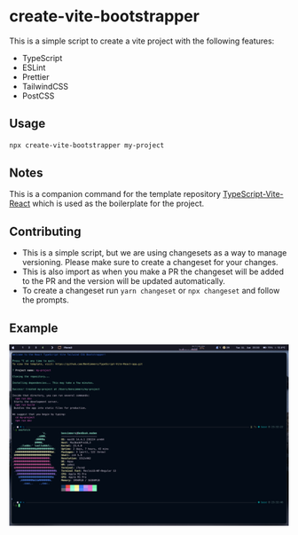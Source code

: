 # create-vite-bootstrapper

This is a simple script to create a vite project with the following features:
- TypeScript
- ESLint
- Prettier
- TailwindCSS
- PostCSS

## Usage

```bash
npx create-vite-bootstrapper my-project
```

## Notes
This is a companion command for the template repository [TypeScript-Vite-React](https://github.com/BenSimmers/TypeScript-Vite-React-app.git) which is used as the boilerplate for the project.

## Contributing
- This is a simple script, but we are using changesets as a way to manage versioning. Please make sure to create a changeset for your changes.
- This is also import as when you make a PR the changeset will be added to the PR and the version will be updated automatically.
- To create a changeset run `yarn changeset` or `npx changeset` and follow the prompts.



## Example
<!-- add image -->
![something](example.jpeg)